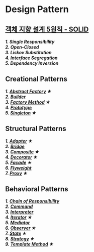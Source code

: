 # Design Pattern

## [객체 지향 설계 5원칙 - SOLID](https://github.com/yunhozz/design-pattern/tree/master/src/_SOLID/solid.md)
***1. Single Responsibility***\
***2. Open-Closed***\
***3. Liskov Substitution***\
***4. Interface Segregation***\
***5. Dependency Inversion***

## Creational Patterns
***1. [Abstract Factory](https://github.com/yunhozz/design-pattern/tree/master/src/creation/abstract_factory) ★***\
***2. [Builder](https://github.com/yunhozz/design-pattern/tree/master/src/creation/builder)***\
***3. [Factory Method](https://github.com/yunhozz/design-pattern/tree/master/src/creation/factory_method) ★***\
***4. [Prototype](https://github.com/yunhozz/design-pattern/tree/master/src/creation/prototype)***\
***5. [Singleton](https://github.com/yunhozz/design-pattern/tree/master/src/creation/singleton) ★***

## Structural Patterns
***1. [Adapter](https://github.com/yunhozz/design-pattern/tree/master/src/structure/adapter) ★***\
***2. [Bridge](https://github.com/yunhozz/design-pattern/tree/master/src/structure/bridge)***\
***3. [Composite](https://github.com/yunhozz/design-pattern/tree/master/src/structure/composite) ★***\
***4. [Decorator](https://github.com/yunhozz/design-pattern/tree/master/src/structure/decorator) ★***\
***5. [Facade](https://github.com/yunhozz/design-pattern/tree/master/src/structure/facade) ★***\
***6. [Flyweight](https://github.com/yunhozz/design-pattern/tree/master/src/structure/flyweight)***\
***7. [Proxy](https://github.com/yunhozz/design-pattern/tree/master/src/structure/proxy) ★***

## Behavioral Patterns
***1. [Chain of Responsibility](https://github.com/yunhozz/design-pattern/tree/master/src/behavior/chain_of_responsibility)***\
***2. [Command](https://github.com/yunhozz/design-pattern/tree/master/src/behavior/command)***\
***3. [Interpreter](https://github.com/yunhozz/design-pattern/tree/master/src/behavior/interpreter)***\
***4. [Iterator](https://github.com/yunhozz/design-pattern/tree/master/src/behavior/iterator) ★***\
***5. [Mediator](https://github.com/yunhozz/design-pattern/tree/master/src/behavior/mediator)***\
***6. [Observer](https://github.com/yunhozz/design-pattern/tree/master/src/behavior/observer) ★***\
***7. [State](https://github.com/yunhozz/design-pattern/tree/master/src/behavior/state) ★***\
***8. [Strategy](https://github.com/yunhozz/design-pattern/tree/master/src/behavior/strategy) ★***\
***9. [Template Method](https://github.com/yunhozz/design-pattern/tree/master/src/behavior/template_method) ★***
